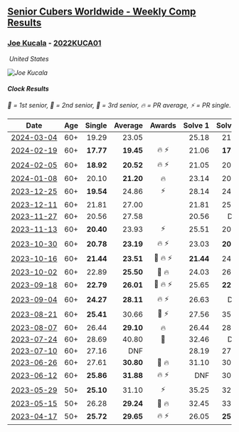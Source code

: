 <style>table {white-space: nowrap;}</style>
<link rel="stylesheet" type="text/css" href="/scw-comp/css/flags.css" />

## [Senior Cubers Worldwide - Weekly Comp Results](/scw-comp/results/)
### [Joe Kucala](README.md) - [2022KUCA01](https://www.worldcubeassociation.org/persons/2022KUCA01?event=clock)

<i class="flag flag-US" />&nbsp;United States

![Joe Kucala](1682123036.jpg)

#### Clock Results

<span style="white-space: nowrap;">🥇 = 1st senior</span>, <span style="white-space: nowrap;">🥈 = 2nd senior</span>, <span style="white-space: nowrap;">🥉 = 3rd senior</span>, <span style="white-space: nowrap;">🔥 = PR average</span>, <span style="white-space: nowrap;">⚡ = PR single</span>.

| Date | Age | Single | Average | Awards | Solve 1 | Solve 2 | Solve 3 | Solve 4 | Solve 5 | Video |
| :--: | :--: | --: | --: | :--: | --: | --: | --: | --: | --: | :-- |
| [2024-03-04](../../results/2024-03-04/clock.md) | 60+ | 19.29 | 23.05 |  | 25.18 | 21.04 | 25.53 | 22.93 | 19.29 | [Desktop](https://www.facebook.com/events/424128753424901/permalink/430216762816100) / [Mobile](https://m.facebook.com/events/424128753424901?view=permalink&id=430216762816100) |
| [2024-02-19](../../results/2024-02-19/clock.md) | 60+ | **17.77** | **19.45** | 🔥 ⚡ | 21.06 | **17.77** | 18.98 | 20.72 | 18.65 | [Desktop](https://www.facebook.com/events/754314473328390/permalink/758100532949784) / [Mobile](https://m.facebook.com/events/754314473328390?view=permalink&id=758100532949784) |
| [2024-02-05](../../results/2024-02-05/clock.md) | 60+ | **18.92** | **20.52** | 🔥 ⚡ | 21.05 | 20.46 | **18.92** | 20.06 | 21.58 | [Desktop](https://www.facebook.com/events/224940820608552/permalink/232445249858109) / [Mobile](https://m.facebook.com/events/224940820608552?view=permalink&id=232445249858109) |
| [2024-01-08](../../results/2024-01-08/clock.md) | 60+ | 20.10 | **21.20** | 🔥 | 23.14 | 20.10 | 21.18 | 20.73 | 21.69 | [Desktop](https://www.facebook.com/events/400079779140864/permalink/400641752418000) / [Mobile](https://m.facebook.com/events/400079779140864?view=permalink&id=400641752418000) |
| [2023-12-25](../../results/2023-12-25/clock.md) | 60+ | **19.54** | 24.86 | ⚡ | 28.14 | 24.82 | 21.62 | **19.54** | 35.12 | [Desktop](https://www.facebook.com/events/737938394503175/permalink/739573047673043) / [Mobile](https://m.facebook.com/events/737938394503175?view=permalink&id=739573047673043) |
| [2023-12-11](../../results/2023-12-11/clock.md) | 60+ | 21.81 | 27.00 |  | 21.81 | 25.04 | DNF | 25.29 | 30.67 | [Desktop](https://www.facebook.com/events/256225627472117/permalink/261189666975713) / [Mobile](https://m.facebook.com/events/256225627472117?view=permalink&id=261189666975713) |
| [2023-11-27](../../results/2023-11-27/clock.md) | 60+ | 20.56 | 27.58 |  | 20.56 | DNF | 32.83 | 22.91 | 27.01 | [Desktop](https://www.facebook.com/events/872715707643227/permalink/878069137107884) / [Mobile](https://m.facebook.com/events/872715707643227?view=permalink&id=878069137107884) |
| [2023-11-13](../../results/2023-11-13/clock.md) | 60+ | **20.40** | 23.93 | ⚡ | 25.51 | 20.44 | **20.40** | DNF | 25.85 | [Desktop](https://www.facebook.com/events/1003569957614479/permalink/1010779703560171) / [Mobile](https://m.facebook.com/events/1003569957614479?view=permalink&id=1010779703560171) |
| [2023-10-30](../../results/2023-10-30/clock.md) | 60+ | **20.78** | **23.19** | 🔥 ⚡ | 23.03 | **20.78** | 25.17 | 22.67 | 23.87 | [Desktop](https://www.facebook.com/events/690958203130039/permalink/696869892538870) / [Mobile](https://m.facebook.com/events/690958203130039?view=permalink&id=696869892538870) |
| [2023-10-16](../../results/2023-10-16/clock.md) | 60+ | **21.44** | **23.51** | 🥉 🔥 ⚡ | **21.44** | 24.17 | 24.92 | 22.10 | 24.25 | [Desktop](https://www.facebook.com/events/1393317244902153/permalink/1399578414276036) / [Mobile](https://m.facebook.com/events/1393317244902153?view=permalink&id=1399578414276036) |
| [2023-10-02](../../results/2023-10-02/clock.md) | 60+ | 22.89 | **25.50** | 🥉 🔥 | 24.03 | 26.10 | 26.36 | DNF | 22.89 | [Desktop](https://www.facebook.com/events/1174919303425786/permalink/1180340086217041) / [Mobile](https://m.facebook.com/events/1174919303425786?view=permalink&id=1180340086217041) |
| [2023-09-18](../../results/2023-09-18/clock.md) | 60+ | **22.79** | **26.01** | 🥈 🔥 ⚡ | 25.65 | **22.79** | 25.68 | 35.52 | 26.71 | [Desktop](https://www.facebook.com/events/1513433686174189/permalink/1518500142334210) / [Mobile](https://m.facebook.com/events/1513433686174189?view=permalink&id=1518500142334210) |
| [2023-09-04](../../results/2023-09-04/clock.md) | 60+ | **24.27** | **28.11** | 🔥 ⚡ | 26.63 | DNF | 30.24 | **24.27** | 27.46 | [Desktop](https://www.facebook.com/events/2641073766048109/permalink/2647688078720011) / [Mobile](https://m.facebook.com/events/2641073766048109?view=permalink&id=2647688078720011) |
| [2023-08-21](../../results/2023-08-21/clock.md) | 60+ | **25.41** | 30.66 | 🥉 ⚡ | 27.56 | 35.31 | **25.41** | 40.42 | 29.10 | [Desktop](https://www.facebook.com/events/1221531751824966/permalink/1222455031732638) / [Mobile](https://m.facebook.com/events/1221531751824966?view=permalink&id=1222455031732638) |
| [2023-08-07](../../results/2023-08-07/clock.md) | 60+ | 26.44 | **29.10** | 🔥 | 26.44 | 28.47 | 33.81 | 27.07 | 31.77 | [Desktop](https://www.facebook.com/events/666756165039562/permalink/668457328202779) / [Mobile](https://m.facebook.com/events/666756165039562?view=permalink&id=668457328202779) |
| [2023-07-24](../../results/2023-07-24/clock.md) | 60+ | 28.69 | 40.80 | 🥉 | 32.46 | DNF | 29.51 | 1:00.43 | 28.69 | [Desktop](https://www.facebook.com/events/806030584473421/permalink/810302864046193) / [Mobile](https://m.facebook.com/events/806030584473421?view=permalink&id=810302864046193) |
| [2023-07-10](../../results/2023-07-10/clock.md) | 60+ | 27.16 | DNF |  | 28.19 | 27.26 | 27.16 | DNF | DNF | [Desktop](https://www.facebook.com/events/290406996735190/permalink/294461382996418) / [Mobile](https://m.facebook.com/events/290406996735190?view=permalink&id=294461382996418) |
| [2023-06-26](../../results/2023-06-26/clock.md) | 60+ | 27.61 | **30.80** | 🥈 🔥 | 31.10 | 30.81 | 31.49 | 30.49 | 27.61 | [Desktop](https://www.facebook.com/events/310574547970581/permalink/311143707913665) / [Mobile](https://m.facebook.com/events/310574547970581?view=permalink&id=311143707913665) |
| [2023-06-12](../../results/2023-06-12/clock.md) | 60+ | **25.86** | **31.88** | 🔥 ⚡ | DNF | 30.97 | **25.86** | 34.09 | 30.57 | [Desktop](https://www.facebook.com/events/252304080823510/permalink/257638086956776) / [Mobile](https://m.facebook.com/events/252304080823510?view=permalink&id=257638086956776) |
| [2023-05-29](../../results/2023-05-29/clock.md) | 50+ | **25.10** | 31.10 | ⚡ | 35.25 | 32.58 | 41.94 | 25.46 | **25.10** | [Desktop](https://www.facebook.com/events/3552780501633678/permalink/3559509134294148) / [Mobile](https://m.facebook.com/events/3552780501633678?view=permalink&id=3559509134294148) |
| [2023-05-15](../../results/2023-05-15/clock.md) | 50+ | 26.28 | **29.24** | 🥉 🔥 | 32.45 | 33.79 | 28.52 | 26.74 | 26.28 | [Desktop](https://www.facebook.com/events/128088546941599/permalink/131127193304401) / [Mobile](https://m.facebook.com/events/128088546941599?view=permalink&id=131127193304401) |
| [2023-04-17](../../results/2023-04-17/clock.md) | 50+ | **25.72** | **29.65** | 🔥 ⚡ | 26.05 | **25.72** | 31.01 | 31.90 | 33.37 | [Desktop](https://www.facebook.com/events/238970528738328/permalink/247207071248007) / [Mobile](https://m.facebook.com/events/238970528738328?view=permalink&id=247207071248007) |


<!-- Global site tag (gtag.js) - Google Analytics -->
<script async src="https://www.googletagmanager.com/gtag/js?id=UA-86348435-3"></script>
<script>window.dataLayer = window.dataLayer || []; function gtag() {dataLayer.push(arguments);} gtag('js', new Date()); gtag('config', 'UA-86348435-3');</script>
